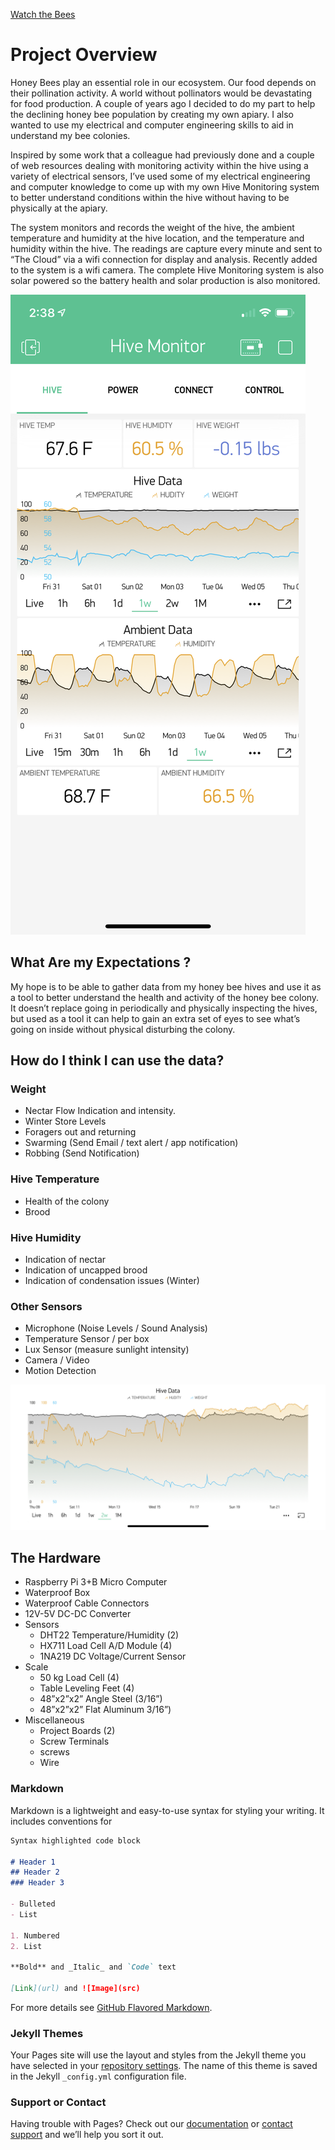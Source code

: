 [Watch the Bees](http://admin:123456@kyserike.mynetgear.com:500/mjpeg/stream.cgi?chn=0)

# Project Overview

Honey Bees play an essential role in our ecosystem. Our food depends on their pollination activity. A world without pollinators would be devastating for food production. A couple of years ago I decided to do my part to help the declining honey bee population by creating my own apiary. I also wanted to use my electrical and computer engineering skills to aid in understand my bee colonies.

Inspired by some work that a colleague had previously done and a couple of web resources dealing with monitoring activity within the hive using a variety of electrical sensors, I’ve used some of my electrical engineering and computer knowledge to come up with my own Hive Monitoring system to better understand conditions within the hive without having to be physically at the apiary. 

The system monitors and records the weight of the hive, the ambient temperature and humidity at the hive location, and the
temperature and humidity within the hive. The readings are capture every minute and sent to “The Cloud” via a wifi connection
for display and analysis. Recently added to the system is a wifi camera. The complete Hive Monitoring system is also solar
powered so the battery health and solar production is also monitored.

![Hive Monitor Blynk Data Visulation](/images/HM_Blynk_1.PNG)

## What Are my Expectations ?

My hope is to be able to gather data from my honey bee hives and use it as a tool to better understand the health and activity
of the honey bee colony. It doesn’t replace going in periodically and physically inspecting the hives, but used as a tool it
can help to gain an extra set of eyes to see what’s going on inside without physical disturbing the colony.

## How do I think I can use the data?

### Weight
- Nectar Flow Indication and intensity.
- Winter Store Levels
- Foragers out and returning
- Swarming (Send Email / text alert / app notification)
- Robbing (Send Notification)

### Hive Temperature
- Health of the colony
- Brood

### Hive Humidity
- Indication of nectar 
- Indication of uncapped brood
- Indication of condensation issues (Winter)

### Other Sensors
- Microphone (Noise Levels / Sound Analysis)
- Temperature Sensor / per box
- Lux Sensor (measure sunlight intensity)
- Camera / Video
- Motion Detection

![Hive Monitor Blynk Data Visulation 2](/images/HM_Blynk_2.PNG)

## The Hardware

- Raspberry Pi 3+B Micro Computer
- Waterproof Box
- Waterproof Cable Connectors
- 12V-5V DC-DC Converter
- Sensors
  - DHT22 Temperature/Humidity (2)
  - HX711 Load Cell A/D Module (4)
  - 1NA219 DC Voltage/Current Sensor
- Scale
  - 50 kg Load Cell (4)
  - Table Leveling Feet (4)
  - 48”x2”x2” Angle Steel (3/16”)
  - 48”x2”x2” Flat Aluminum 3/16”)
- Miscellaneous
  - Project Boards (2)
  - Screw Terminals
  - screws
  - Wire


### Markdown

Markdown is a lightweight and easy-to-use syntax for styling your writing. It includes conventions for

```markdown
Syntax highlighted code block

# Header 1
## Header 2
### Header 3

- Bulleted
- List

1. Numbered
2. List

**Bold** and _Italic_ and `Code` text

[Link](url) and ![Image](src)
```

For more details see [GitHub Flavored Markdown](https://guides.github.com/features/mastering-markdown/).

### Jekyll Themes

Your Pages site will use the layout and styles from the Jekyll theme you have selected in your [repository settings](https://github.com/Chris-Conklin-61/Chris-Conklin-61.github.io/settings). The name of this theme is saved in the Jekyll `_config.yml` configuration file.

### Support or Contact

Having trouble with Pages? Check out our [documentation](https://help.github.com/categories/github-pages-basics/) or [contact support](https://github.com/contact) and we’ll help you sort it out.
